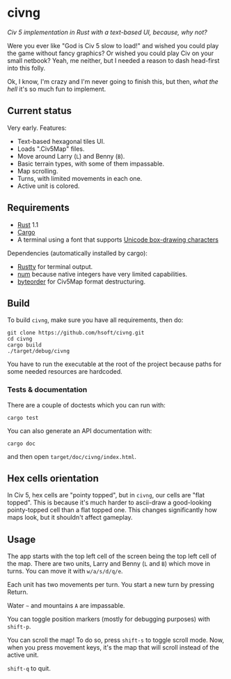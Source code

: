 # civng

*Civ 5 implementation in Rust with a text-based UI, because, why not?*

Were you ever like "God is Civ 5 slow to load!" and wished you could play the game without fancy
graphics? Or wished you could play Civ on your small netbook? Yeah, me neither, but I needed a
reason to dash head-first into this folly.

Ok, I know, I'm crazy and I'm never going to finish this, but then, *what the hell* it's so much
fun to implement.

## Current status

Very early. Features:

* Text-based hexagonal tiles UI.
* Loads ".Civ5Map" files.
* Move around Larry (`L`) and Benny (`B`).
* Basic terrain types, with some of them impassable.
* Map scrolling.
* Turns, with limited movements in each one.
* Active unit is colored.

## Requirements

* [Rust][rust] 1.1
* [Cargo][cargo]
* A terminal using a font that supports [Unicode box-drawing characters][boxdrawing]

Dependencies (automatically installed by cargo):

* [Rustty][rustty] for terminal output.
* [num][num] because native integers have very limited capabilities.
* [byteorder][byteorder] for Civ5Map format destructuring.

## Build

To build `civng`, make sure you have all requirements, then do:

    git clone https://github.com/hsoft/civng.git
    cd civng
    cargo build
    ./target/debug/civng

You have to run the executable at the root of the project because paths for some needed resources
are hardcoded.

### Tests & documentation

There are a couple of doctests which you can run with:

    cargo test

You can also generate an API documentation with:

    cargo doc

and then open `target/doc/civng/index.html`.

## Hex cells orientation

In Civ 5, hex cells are "pointy topped", but in `civng`, our cells are "flat topped". This is
because it's much harder to ascii-draw a good-looking pointy-topped cell than a flat topped one.
This changes significantly how maps look, but it shouldn't affect gameplay.

## Usage

The app starts with the top left cell of the screen being the top left cell of the map. There are
two units, Larry and Benny (`L` and `B`) which move in turns. You can move it with `w/a/s/d/q/e`.

Each unit has two movements per turn. You start a new turn by pressing Return.

Water `~` and mountains `A` are impassable.

You can toggle position markers (mostly for debugging purposes) with `shift-p`.

You can scroll the map! To do so, press `shift-s` to toggle scroll mode. Now, when you press
movement keys, it's the map that will scroll instead of the active unit.

`shift-q` to quit.

[rust]: http://www.rust-lang.org/
[cargo]: https://crates.io/
[boxdrawing]: https://en.wikipedia.org/wiki/Box-drawing_character
[rustty]: https://github.com/cpjreynolds/rustty
[num]: https://crates.io/crates/num
[byteorder]: https://crates.io/crates/byteorder


